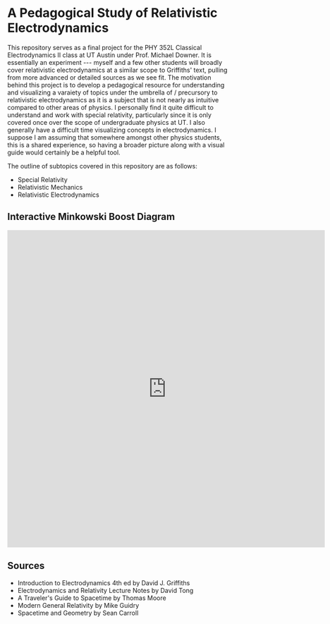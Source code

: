 ﻿# A Pedagogical Study of Relativistic Electrodynamics

 This repository serves as a final project for the PHY 352L Classical Electrodynamics II class at UT Austin under Prof. Michael Downer. It is essentially an experiment --- myself and a few other students will broadly cover relativistic electrodynamics at a similar scope to Griffiths' text, pulling from more advanced or detailed sources as we see fit. The motivation behind this project is to develop a pedagogical resource for understanding and visualizing a varaiety of topics under the umbrella of / precursory to relativistic electrodynamics as it is a subject that is not nearly as intuitive compared to other areas of physics. I personally find it quite difficult to understand and work with special relativity, particularly since it is only covered once over the scope of undergraduate physics at UT. I also generally have a difficult time visualizing concepts in electrodynamics. I suppose I am assuming that somewhere amongst other physics students, this is a shared experience, so having a broader picture along with a visual guide would certainly be a helpful tool. 

 The outline of subtopics covered in this repository are as follows:

 - Special Relativity
 - Relativistic Mechanics
 - Relativistic Electrodynamics

## Interactive Minkowski Boost Diagram

<p align="center">
  <iframe
    src="https://github.com/amalbumbia/Electrodynamics_and_Relativity/blob/main/minkowski_boost.html"
    width="720" height="720"
    frameborder="0"
    sandbox="allow-scripts allow-same-origin">
  </iframe>
</p>


## Sources

- Introduction to Electrodynamics 4th ed by David J. Griffiths
- Electrodynamics and Relativity Lecture Notes by David Tong
- A Traveler's Guide to Spacetime by Thomas Moore
- Modern General Relativity by Mike Guidry
- Spacetime and Geometry by Sean Carroll
